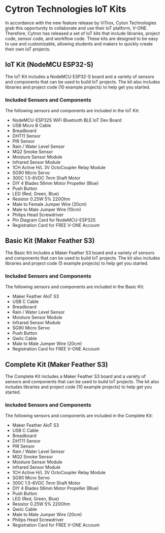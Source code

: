 # Cytron Technologies IoT Kits

In accordance with the new feature release by ViTrox, Cyton Technologies grab this opportunity to collaborate and use their IoT platform, V-ONE. Therefore, Cytron has released a set of IoT kits that include libraries, project code, sensor code, and workflow code. These kits are designed to be easy to use and customizable, allowing students and makers to quickly create their own IoT projects.

## IoT Kit (NodeMCU ESP32-S)

The IoT Kit includes a NodeMCU ESP32-S board and a variety of sensors and components that can be used to build IoT projects. The kit also includes libraries and project code (10 example projects) to help get you started.

### Included Sensors and Components

The following sensors and components are included in the IoT Kit:

- NodeMCU-ESP32S WiFi Bluetooth BLE IoT Dev Board
- USB Micro B Cable
- Breadboard
- DHT11 Sensor
- PIR Sensor
- Rain / Water Level Sensor
- MQ2 Smoke Sensor
- Moisture Sensor Module
- Infrared Sensor Module
- 1CH Active H/L 3V OctoCoupler Relay Module
- SG90 Micro Servo
- 300C 1.5-6VDC 7mm Shaft Motor
- DIY 4 Blades 56mm Motor Propeller (Blue)
- Push Button
- LED (Red, Green, Blue)
- Resistor 0.25W 5% 220Ohm
- Male to Female Jumper Wire (20cm)
- Male to Male Jumper Wire (10cm)
- Philips Head Screwdriver
- Pin Diagram Card for NodeMCU-ESP32S
- Registration Card for FREE V-ONE Account


## Basic Kit (Maker Feather S3)

The Basic Kit includes a Maker Feather S3 board and a variety of sensors and components that can be used to build IoT projects. The kit also includes libraries and project code (5 example projects) to help get you started.

### Included Sensors and Components

The following sensors and components are included in the Basic Kit:

- Maker Feather AIoT S3 
- USB C Cable
- Breadboard
- Rain / Water Level Sensor
- Moisture Sensor Module
- Infrared Sensor Module
- SG90 Micro Servo
- Push Button
- Qwiic Cable
- Male to Male Jumper Wire (20cm)
- Registration Card for FREE V-ONE Account


## Complete Kit (Maker Feather S3)

The Complete Kit includes a Maker Feather S3 board and a variety of sensors and components that can be used to build IoT projects. The kit also includes libraries and project code (10 example projects) to help get you started.

### Included Sensors and Components

The following sensors and components are included in the Complete Kit:

- Maker Feather AIoT S3 
- USB C Cable
- Breadboard
- DHT11 Sensor
- PIR Sensor
- Rain / Water Level Sensor
- MQ2 Smoke Sensor
- Moisture Sensor Module
- Infrared Sensor Module
- 1CH Active H/L 3V OctoCoupler Relay Module
- SG90 Micro Servo
- 300C 1.5-6VDC 7mm Shaft Motor
- DIY 4 Blades 56mm Motor Propeller (Blue)
- Push Button
- LED (Red, Green, Blue)
- Resistor 0.25W 5% 220Ohm
- Qwiic Cable
- Male to Male Jumper Wire (20cm)
- Philips Head Screwdriver
- Registration Card for FREE V-ONE Account

